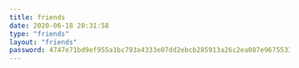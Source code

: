 ```yaml
---
title: friends
date: 2020-06-18 20:31:58
type: "friends"
layout: "friends"
password: 4747e71bd9ef955a1bc793a4333e07dd2ebcb285913a26c2ea087e9675533741
---
```

